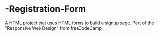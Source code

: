 # -Registration-Form
A HTML project that uses HTML forms to build a signup page. Part of the "Responsive Web Design" from freeCodeCamp 
